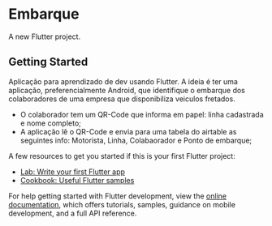 # Embarque

A new Flutter project.

## Getting Started

Aplicação para aprendizado de dev usando Flutter.
A ideia é ter uma aplicação, preferencialmente Android, que identifique o 
embarque dos colaboradores de uma empresa que disponibiliza veiculos fretados.

- O colaborador tem um QR-Code que informa em papel: linha cadastrada e nome completo;
- A aplicação lê o QR-Code e envia para uma tabela do airtable as seguintes info: Motorista, Linha, Colabaorador e Ponto de embarque;

A few resources to get you started if this is your first Flutter project:

- [Lab: Write your first Flutter app](https://docs.flutter.dev/get-started/codelab)
- [Cookbook: Useful Flutter samples](https://docs.flutter.dev/cookbook)

For help getting started with Flutter development, view the
[online documentation](https://docs.flutter.dev/), which offers tutorials,
samples, guidance on mobile development, and a full API reference.
